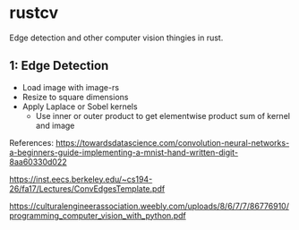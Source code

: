 # rustcv
Edge detection and other computer vision thingies in rust. 

## 1: Edge Detection
- Load image with image-rs
- Resize to square dimensions
- Apply Laplace or Sobel kernels 
  - Use inner or outer product to get elementwise product sum of kernel and image

References: 
https://towardsdatascience.com/convolution-neural-networks-a-beginners-guide-implementing-a-mnist-hand-written-digit-8aa60330d022

https://inst.eecs.berkeley.edu/~cs194-26/fa17/Lectures/ConvEdgesTemplate.pdf 

https://culturalengineerassociation.weebly.com/uploads/8/6/7/7/86776910/programming_computer_vision_with_python.pdf 